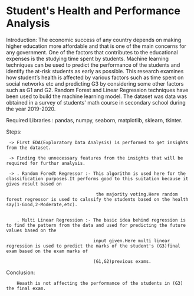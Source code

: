 # Student's Health and Performance Analysis
Introduction:
           The economic success of any country depends on making higher education more affordable and that is one of the main concerns for any government. One of the factors that contributes to the educational expenses is the studying time spent by students. Machine learning techniques can be used to predict the performance of the students and identify the at-risk students as early as possible. This research examines how student’s health is affected by various factors such as time spent on social networks etc and predicting G3 by considering some other factors such as G1 and G2. Random Forest and Linear Regression techniques have been used to build the machine learning model. The dataset was data was obtained in a survey of students' math course in secondary school during the year 2019-2020.
           
Required Libraries :
                 pandas, numpy, seaborn, matplotlib, sklearn, tkinter.
                 
Steps:

     -> First EDA(Exploratory Data Analysis) is performed to get insights from the dataset.
     
     -> Finding the unnecessary features from the insights that will be required for furthur analysis.
     
     -> . Random Foredt Regressor :- This algorithm is used here for the classification purposes.It performs good to this suitation because it gives result based on 
     
                                      the majority voting.Here random forest regressor is used to calssify the students based on the health say(1-Good,2-Moderate,etc).
                                      
     
        . Multi Linear Regression :- The basic idea behind regression is to find the pattern from the data and used for predicting the future values based on the 
        
                                     input given.Here multi linear regression is used to predict the marks of the student's (G3)final exam based on the exam marks of 
                                     
                                     (G1,G2)previous exams.

Conclusion:

        Heaath is not affecting the performance of the students in (G3) the final exam.
